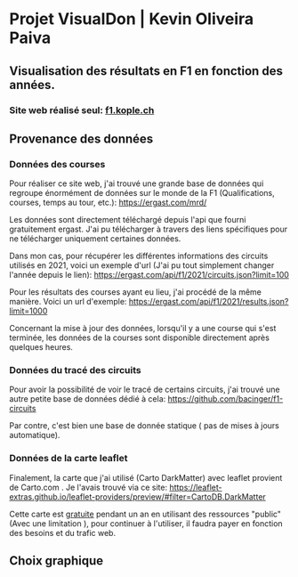 # Projet VisualDon | Kevin Oliveira Paiva
## Visualisation des résultats en F1 en fonction des années.

### Site web réalisé seul: [f1.kople.ch](https://f1.kople.ch)

## Provenance des données

### Données des courses
Pour réaliser ce site web, j'ai trouvé une grande base de données qui regroupe énormément de données sur le monde de la F1 (Qualifications, courses, temps au tour, etc.): https://ergast.com/mrd/

Les données sont directement téléchargé depuis l'api que fourni gratuitement ergast. J'ai pu télécharger à travers des liens spécifiques pour ne télécharger uniquement certaines données. 

Dans mon cas, pour récupérer les différentes informations des circuits utilisés en 2021, voici un exemple d'url (J'ai pu tout simplement changer l'année depuis le lien): https://ergast.com/api/f1/2021/circuits.json?limit=100

Pour les résultats des courses ayant eu lieu, j'ai procédé de la même manière. Voici un url d'exemple:
https://ergast.com/api/f1/2021/results.json?limit=1000

Concernant la mise à jour des données, lorsqu'il y a une course qui s'est terminée, les données de la courses sont disponible directement après quelques heures.


### Données du tracé des circuits
Pour avoir la possibilité de voir le tracé de certains circuits, j'ai trouvé une autre petite base de données dédié à cela: https://github.com/bacinger/f1-circuits

Par contre, c'est bien une base de donnée statique ( pas de mises à jours automatique).

### Données de la carte leaflet
Finalement, la carte que j'ai utilisé (Carto DarkMatter) avec leaflet provient de Carto.com . Je l'avais trouvé via ce site: https://leaflet-extras.github.io/leaflet-providers/preview/#filter=CartoDB.DarkMatter

Cette carte est [gratuite](https://carto.com/pricing/) pendant un an en utilisant des ressources "public" (Avec une limitation ), pour continuer à l'utiliser, il faudra payer en fonction des besoins et du trafic web.


## Choix graphique

### 